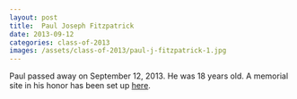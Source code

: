 ```yaml
---
layout: post
title:  Paul Joseph Fitzpatrick
date: 2013-09-12
categories: class-of-2013
images: /assets/class-of-2013/paul-j-fitzpatrick-1.jpg
---
```

Paul passed away on September 12, 2013. He was 18 years old. A memorial site in his honor has been set up [here](http://tinyurl.com/lp7lz68).
